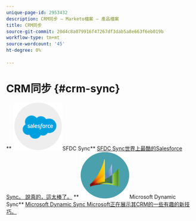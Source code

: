 ```yaml
---
unique-page-id: 2953432
description: CRM同步 — Marketo檔案 — 產品檔案
title: CRM同步
source-git-commit: 20d4c8a079916f47267df3dab5a8e663f6eb019b
workflow-type: tm+mt
source-wordcount: '45'
ht-degree: 0%

---
```



# CRM同步 {#crm-sync}

** ![SFDC Sync](assets/sfdc.png)SFDC Sync** [SFDC Sync世界上最酷的Salesforce Sync。 說真的，這太棒了。](https://docs.marketo.com/display/DOCS/Salesforce+Sync)     ** ![Microsoft Dynamic Sync](assets/dynamics.png)Microsoft Dynamic Sync** [Microsoft Dynamic Sync Microsoft正在展示其CRM的一些有趣的新技巧。](https://docs.marketo.com/display/DOCS/Microsoft+Dynamics+Sync)
